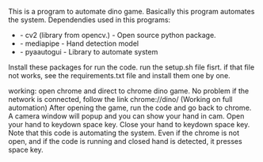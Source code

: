 This is a program to automate dino game. Basically this program automates the system.
Dependendies used in this programs:
    <ul>
        <li>- cv2 (library from opencv.) - Open source python package.</li>
        <li>- mediapipe - Hand detection model</li>
        <li>- pyaautogui - Library to automate system</li>
    </ul>
Install these packages for run the code.
run the setup.sh file fisrt.
if that file not works, see the requirements.txt file and install them one by one.

working:
    open chrome and direct to chrome dino game. 
    No problem if the network is connected, follow the link chrome://dino/ 
    (Working on full automation)
    After opening the game, run the code and go back to chrome. 
    A camera window will popup and you can show your hand in cam. 
    Open your hand to keydown space key.
    Close your hand to keydown space key.
    Note that this code is automating the system. Even if the chrome is not open,
    and if the code is running and closed hand is detected, it presses space key.
